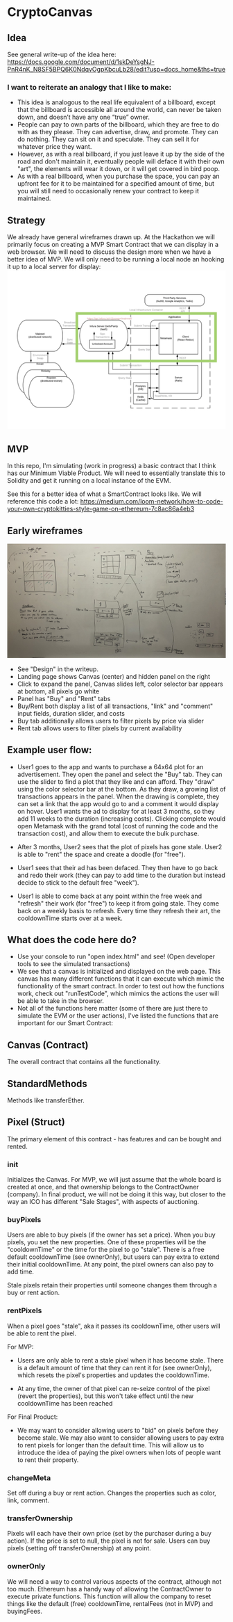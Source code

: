 # CryptoCanvas

## Idea
See general write-up of the idea here: https://docs.google.com/document/d/1skDeYsgNJ-PnR4nK_N8SF5BPQ6K0NdqvOgpKbcuLb28/edit?usp=docs_home&ths=true

### I want to reiterate an analogy that I like to make:
- This idea is analogous to the real life equivalent of a billboard, except that the billboard is accessible all around the world, can never be taken down, and doesn’t have any one “true” owner.
- People can pay to own parts of the billboard, which they are free to do with as they please. They can advertise, draw, and promote. They can do nothing. They can sit on it and speculate. They can sell it for whatever price they want.
- However, as with a real billboard, if you just leave it up by the side of the road and don't maintain it, eventually people will deface it with their own "art", the elements will wear it down, or it will get covered in bird poop.
- As with a real billboard, when you purchase the space, you can pay an upfront fee for it to be maintained for a specified amount of time, but you will still need to occasionally renew your contract to keep it maintained.

## Strategy
We already have general wireframes drawn up.
At the Hackathon we will primarily focus on creating a MVP Smart Contract that we can display in a web browser.
We will need to discuss the design more when we have a better idea of MVP.
We will only need to be running a local node an hooking it up to a local server for display:
![flow]

## MVP
In this repo, I'm simulating (work in progress) a basic contract that I think has our Minimum Viable Product.
We will need to essentially translate this to Solidity and get it running on a local instance of the EVM.

See this for a better idea of what a SmartContract looks like. We will reference this code a lot: https://medium.com/loom-network/how-to-code-your-own-cryptokitties-style-game-on-ethereum-7c8ac86a4eb3

## Early wireframes
![wireframe]

- See "Design" in the writeup.
- Landing page shows Canvas (center) and hidden panel on the right
- Click to expand the panel, Canvas slides left, color selector bar appears at bottom, all pixels go white
- Panel has "Buy" and "Rent" tabs
- Buy/Rent both display a list of all transactions, "link" and "comment" input fields, duration slider, and costs
- Buy tab additionally allows users to filter pixels by price via slider
- Rent tab allows users to filter pixels by current availability

## Example user flow:
- User1 goes to the app and wants to purchase a 64x64 plot for an advertisement. They open the panel and select the "Buy" tab. They can use the slider to find a plot that they like and can afford. They "draw" using the color selector bar at the bottom. As they draw, a growing list of transactions appears in the panel. When the drawing is complete, they can set a link that the app would go to and a comment it would display on hover. User1 wants the ad to display for at least 3 months, so they add 11 weeks to the duration (increasing costs). Clicking complete would open Metamask with the grand total (cost of running the code and the transaction cost), and allow them to execute the bulk purchase.

- After 3 months, User2 sees that the plot of pixels has gone stale. User2 is able to "rent" the space and create a doodle (for "free").

- User1 sees that their ad has been defaced. They then have to go back and redo their work (they can pay to add time to the duration but instead decide to stick to the default free "week").

- User1 is able to come back at any point within the free week and "refresh" their work (for "free") to keep it from going stale. They come back on a weekly basis to refresh. Every time they refresh their art, the cooldownTime starts over at a week.

## What does the code here do?
- Use your console to run "open index.html" and see! (Open developer tools to see the simulated transactions)
- We see that a canvas is initialized and displayed on the web page. This canvas has many different functions that it can execute which mimic the functionality of the smart contract. In order to test out how the functions work, check out "runTestCode", which mimics the actions the user will be able to take in the browser.
- Not all of the functions here matter (some of there are just there to simulate the EVM or the user actions), I've listed the functions that are important for our Smart Contract:

## Canvas (Contract)
The overall contract that contains all the functionality.

## StandardMethods
Methods like transferEther.

## Pixel (Struct)
The primary element of this contract - has features and can be bought and rented.

### init
Initializes the Canvas. For MVP, we will just assume that the whole board is created at once, and that ownership belongs to the ContractOwner (company). In final product, we will not be doing it this way, but closer to the way an ICO has different "Sale Stages", with aspects of auctioning.

### buyPixels
Users are able to buy pixels (if the owner has set a price). When you buy pixels, you set the new properties. One of these properties will be the "cooldownTime" or the time for the pixel to go "stale". There is a free default cooldownTime (see ownerOnly), but users can pay extra to extend their initial cooldownTime. At any point, the pixel owners can also pay to add time.

Stale pixels retain their properties until someone changes them through a buy or rent action.

### rentPixels
When a pixel goes "stale", aka it passes its cooldownTime, other users will be able to rent the pixel.

For MVP:
- Users are only able to rent a stale pixel when it has become stale. There is a default amount of time that they can rent it for (see ownerOnly), which resets the pixel's properties and updates the cooldownTime.

- At any time, the owner of that pixel can re-seize control of the pixel (revert the properties), but this won't take effect until the new cooldownTime has been reached

For Final Product:
- We may want to consider allowing users to "bid" on pixels before they become stale. We may also want to consider allowing users to pay extra to rent pixels for longer than the default time. This will allow us to introduce the idea of paying the pixel owners when lots of people want to rent their property.

### changeMeta
Set off during a buy or rent action. Changes the properties such as color, link, comment.

### transferOwnership
Pixels will each have their own price (set by the purchaser during a buy action). If the price is set to null, the pixel is not for sale. Users can buy pixels (setting off transferOwnership) at any point.

### ownerOnly
We will need a way to control various aspects of the contract, although not too much. Ethereum has a handy way of allowing the ContractOwner to execute private functions. This function will allow the company to reset things like the default (free) cooldownTime, rentalFees (not in MVP) and buyingFees.


[wireframe]: ./wireframe2.jpg
[flow]: ./flow.png
